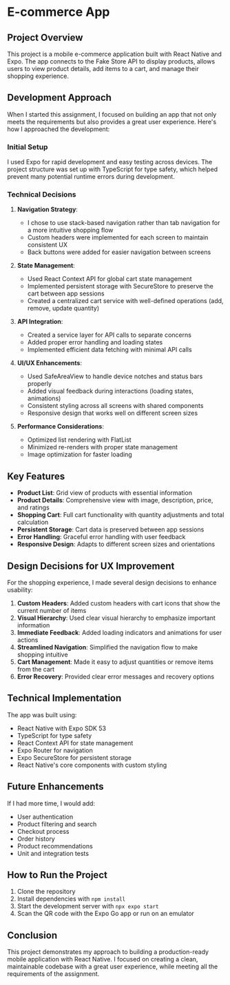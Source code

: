 # E-commerce App

## Project Overview

This project is a mobile e-commerce application built with React Native and Expo. The app connects to the Fake Store API to display products, allows users to view product details, add items to a cart, and manage their shopping experience.

## Development Approach

When I started this assignment, I focused on building an app that not only meets the requirements but also provides a great user experience. Here's how I approached the development:

### Initial Setup

I used Expo for rapid development and easy testing across devices. The project structure was set up with TypeScript for type safety, which helped prevent many potential runtime errors during development.

### Technical Decisions

1. **Navigation Strategy**: 
   - I chose to use stack-based navigation rather than tab navigation for a more intuitive shopping flow
   - Custom headers were implemented for each screen to maintain consistent UX
   - Back buttons were added for easier navigation between screens

2. **State Management**:
   - Used React Context API for global cart state management
   - Implemented persistent storage with SecureStore to preserve the cart between app sessions
   - Created a centralized cart service with well-defined operations (add, remove, update quantity)

3. **API Integration**:
   - Created a service layer for API calls to separate concerns
   - Added proper error handling and loading states
   - Implemented efficient data fetching with minimal API calls

4. **UI/UX Enhancements**:
   - Used SafeAreaView to handle device notches and status bars properly
   - Added visual feedback during interactions (loading states, animations)
   - Consistent styling across all screens with shared components
   - Responsive design that works well on different screen sizes

5. **Performance Considerations**:
   - Optimized list rendering with FlatList
   - Minimized re-renders with proper state management
   - Image optimization for faster loading

## Key Features

- **Product List**: Grid view of products with essential information
- **Product Details**: Comprehensive view with image, description, price, and ratings
- **Shopping Cart**: Full cart functionality with quantity adjustments and total calculation
- **Persistent Storage**: Cart data is preserved between app sessions
- **Error Handling**: Graceful error handling with user feedback
- **Responsive Design**: Adapts to different screen sizes and orientations

## Design Decisions for UX Improvement

For the shopping experience, I made several design decisions to enhance usability:

1. **Custom Headers**: Added custom headers with cart icons that show the current number of items
2. **Visual Hierarchy**: Used clear visual hierarchy to emphasize important information
3. **Immediate Feedback**: Added loading indicators and animations for user actions
4. **Streamlined Navigation**: Simplified the navigation flow to make shopping intuitive
5. **Cart Management**: Made it easy to adjust quantities or remove items from the cart
6. **Error Recovery**: Provided clear error messages and recovery options

## Technical Implementation

The app was built using:

- React Native with Expo SDK 53
- TypeScript for type safety
- React Context API for state management
- Expo Router for navigation
- Expo SecureStore for persistent storage
- React Native's core components with custom styling

## Future Enhancements

If I had more time, I would add:

- User authentication
- Product filtering and search
- Checkout process
- Order history
- Product recommendations
- Unit and integration tests

## How to Run the Project

1. Clone the repository
2. Install dependencies with `npm install`
3. Start the development server with `npx expo start`
4. Scan the QR code with the Expo Go app or run on an emulator

## Conclusion

This project demonstrates my approach to building a production-ready mobile application with React Native. I focused on creating a clean, maintainable codebase with a great user experience, while meeting all the requirements of the assignment.
